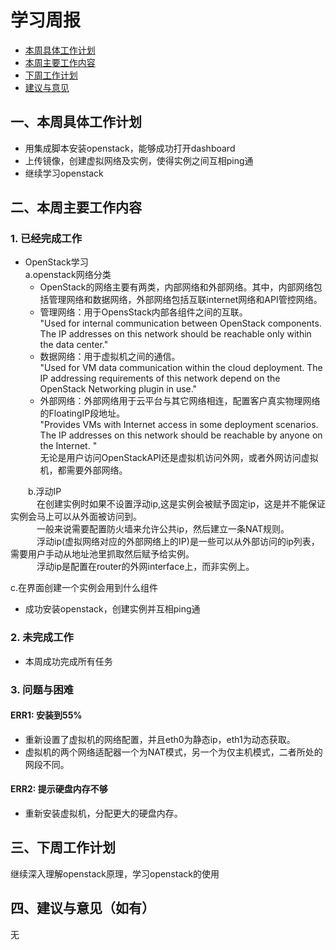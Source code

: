 # 学习周报

* [本周具体工作计划](#一 )
* [本周主要工作内容](#二)
* [下周工作计划](#三)
* [建议与意见](#四)

<h2 id="一">一、本周具体工作计划</h2> 

- 用集成脚本安装openstack，能够成功打开dashboard
- 上传镜像，创建虚拟网络及实例，使得实例之间互相ping通
- 继续学习openstack

<h2 id="二">二、本周主要工作内容</h2>

### 1. 已经完成工作
- OpenStack学习<br>
a.openstack网络分类
  - OpenStack的网络主要有两类，内部网络和外部网络。其中，内部网络包括管理网络和数据网络，外部网络包括互联internet网络和API管控网络。<br>
  - 管理网络：用于OpensStack内部各组件之间的互联。<br>"Used for internal communication between OpenStack components. The IP addresses on this network should be reachable only within the data center."<br>
  - 数据网络：用于虚拟机之间的通信。<br>"Used for VM data communication within the cloud deployment. The IP addressing requirements of this network depend on the OpenStack Networking plugin in use."<br>
  - 外部网络：外部网络用于云平台与其它网络相连，配置客户真实物理网络的FloatingIP段地址。<br>"Provides VMs with Internet access in some deployment scenarios. The IP addresses on this network should be reachable by anyone on the Internet. "<br>
  无论是用户访问OpenStackAPI还是虚拟机访问外网，或者外网访问虚拟机，都需要外部网络。<br>

　　b.浮动IP<br>
  　　　在创建实例时如果不设置浮动ip,这是实例会被赋予固定ip，这是并不能保证实例会马上可以从外面被访问到。<br>
  　　　一般来说需要配置防火墙来允许公共ip，然后建立一条NAT规则。<br>
  　　　浮动ip(虚拟网络对应的外部网络上的IP)是一些可以从外部访问的ip列表，需要用户手动从地址池里抓取然后赋予给实例。<br>
  　　　浮动ip是配置在router的外网interface上，而非实例上。<br>

c.在界面创建一个实例会用到什么组件<br>

- 成功安装openstack，创建实例并互相ping通

### 2. 未完成工作
- 本周成功完成所有任务
### 3. 问题与困难
#### ERR1: 安装到55%
- 重新设置了虚拟机的网络配置，并且eth0为静态ip，eth1为动态获取。
- 虚拟机的两个网络适配器一个为NAT模式，另一个为仅主机模式，二者所处的网段不同。
#### ERR2: 提示硬盘内存不够
- 重新安装虚拟机，分配更大的硬盘内存。

<h2 id="三">三、下周工作计划</h2>
继续深入理解openstack原理，学习openstack的使用
<h2 id="四">四、建议与意见（如有）</h2>
无
